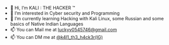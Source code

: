 - 👋 Hi, I’m KALI : THE HACKER ™
- 👀 I’m interested in Cyber security and Programming
- 🌱 I’m currently learning Hacking with Kali Linux, some Russian and some basics of Native Indian Languages
- 📫 You can Mail me at luckyv0545746@gmail.com
- 📫 You can DM me at <a href="https://www.instagram.com">@k4l1_th3_h4ck3r(IG)</a>
